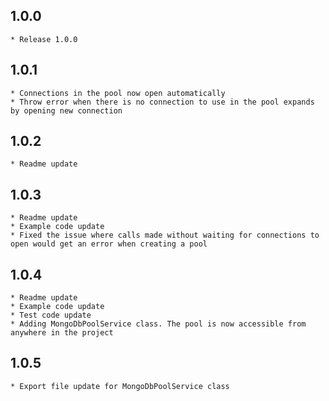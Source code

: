 ## 1.0.0

    * Release 1.0.0

## 1.0.1

    * Connections in the pool now open automatically
    * Throw error when there is no connection to use in the pool expands by opening new connection

## 1.0.2

    * Readme update

## 1.0.3

    * Readme update
    * Example code update
    * Fixed the issue where calls made without waiting for connections to open would get an error when creating a pool

## 1.0.4

    * Readme update
    * Example code update
    * Test code update
    * Adding MongoDbPoolService class. The pool is now accessible from anywhere in the project

## 1.0.5
    
    * Export file update for MongoDbPoolService class